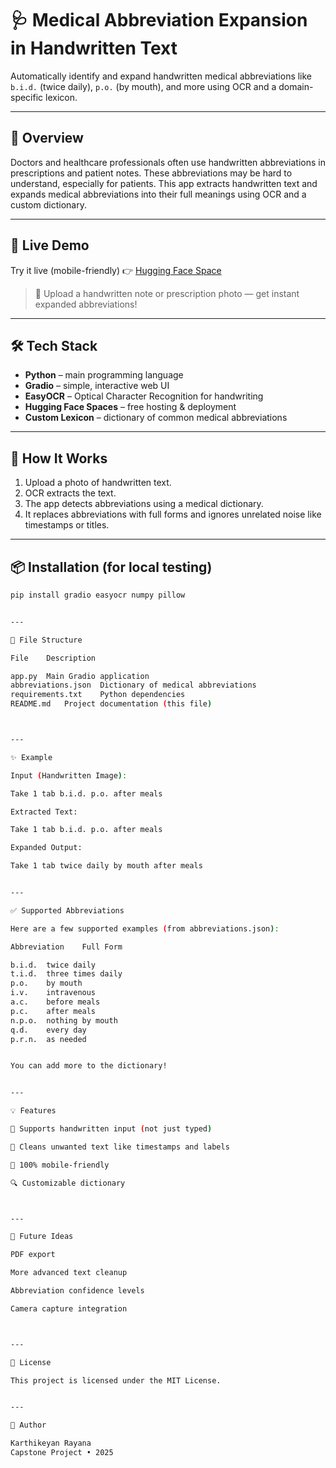 # 🩺 Medical Abbreviation Expansion in Handwritten Text

Automatically identify and expand handwritten medical abbreviations like `b.i.d.` (twice daily), `p.o.` (by mouth), and more using OCR and a domain-specific lexicon.

---

## 📸 Overview

Doctors and healthcare professionals often use handwritten abbreviations in prescriptions and patient notes. These abbreviations may be hard to understand, especially for patients. This app extracts handwritten text and expands medical abbreviations into their full meanings using OCR and a custom dictionary.

---

## 🚀 Live Demo

Try it live (mobile-friendly) 👉 [Hugging Face Space](https://huggingface.co/spaces/karthikeyanr05/med-abbreviation-expander)

> 📱 Upload a handwritten note or prescription photo — get instant expanded abbreviations!

---

## 🛠️ Tech Stack

- **Python** – main programming language  
- **Gradio** – simple, interactive web UI  
- **EasyOCR** – Optical Character Recognition for handwriting  
- **Hugging Face Spaces** – free hosting & deployment  
- **Custom Lexicon** – dictionary of common medical abbreviations

---

## 🧠 How It Works

1. Upload a photo of handwritten text.
2. OCR extracts the text.
3. The app detects abbreviations using a medical dictionary.
4. It replaces abbreviations with full forms and ignores unrelated noise like timestamps or titles.

---

## 📦 Installation (for local testing)

```bash
pip install gradio easyocr numpy pillow


---

📂 File Structure

File	Description

app.py	Main Gradio application
abbreviations.json	Dictionary of medical abbreviations
requirements.txt	Python dependencies
README.md	Project documentation (this file)



---

✨ Example

Input (Handwritten Image):

Take 1 tab b.i.d. p.o. after meals

Extracted Text:

Take 1 tab b.i.d. p.o. after meals

Expanded Output:

Take 1 tab twice daily by mouth after meals


---

✅ Supported Abbreviations

Here are a few supported examples (from abbreviations.json):

Abbreviation	Full Form

b.i.d.	twice daily
t.i.d.	three times daily
p.o.	by mouth
i.v.	intravenous
a.c.	before meals
p.c.	after meals
n.p.o.	nothing by mouth
q.d.	every day
p.r.n.	as needed


You can add more to the dictionary!


---

💡 Features

📸 Supports handwritten input (not just typed)

🧼 Cleans unwanted text like timestamps and labels

📱 100% mobile-friendly

🔍 Customizable dictionary



---

📌 Future Ideas

PDF export

More advanced text cleanup

Abbreviation confidence levels

Camera capture integration



---

🧾 License

This project is licensed under the MIT License.


---

🙋 Author

Karthikeyan Rayana
Capstone Project • 2025 
